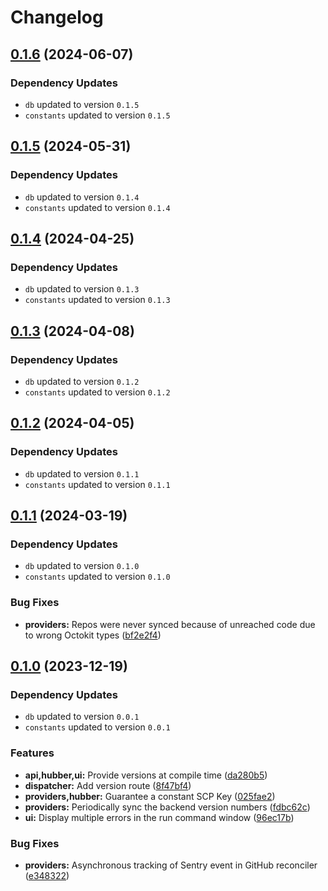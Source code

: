 # Changelog
## [0.1.6](https://github.com/klave-network/platform/compare/providers@0.1.5...providers@0.1.6) (2024-06-07)

### Dependency Updates

* `db` updated to version `0.1.5`
* `constants` updated to version `0.1.5`
## [0.1.5](https://github.com/klave-network/platform/compare/providers@0.1.4...providers@0.1.5) (2024-05-31)

### Dependency Updates

* `db` updated to version `0.1.4`
* `constants` updated to version `0.1.4`
## [0.1.4](https://github.com/klave-network/platform/compare/providers@0.1.3...providers@0.1.4) (2024-04-25)

### Dependency Updates

* `db` updated to version `0.1.3`
* `constants` updated to version `0.1.3`
## [0.1.3](https://github.com/klave-network/platform/compare/providers@0.1.2...providers@0.1.3) (2024-04-08)

### Dependency Updates

* `db` updated to version `0.1.2`
* `constants` updated to version `0.1.2`
## [0.1.2](https://github.com/klave-network/platform/compare/providers@0.1.1...providers@0.1.2) (2024-04-05)

### Dependency Updates

* `db` updated to version `0.1.1`
* `constants` updated to version `0.1.1`
## [0.1.1](https://github.com/klave-network/platform/compare/providers@0.1.0...providers@0.1.1) (2024-03-19)

### Dependency Updates

* `db` updated to version `0.1.0`
* `constants` updated to version `0.1.0`

### Bug Fixes

* **providers:** Repos were never synced because of unreached code due to wrong Octokit types ([bf2e2f4](https://github.com/klave-network/platform/commit/bf2e2f45d467ce6d0b3c0284cf2947990399dbf9))

## [0.1.0](https://github.com/klave-network/platform/compare/providers@0.0.1...providers@0.1.0) (2023-12-19)

### Dependency Updates

* `db` updated to version `0.0.1`
* `constants` updated to version `0.0.1`

### Features

* **api,hubber,ui:** Provide versions at compile time ([da280b5](https://github.com/klave-network/platform/commit/da280b518d945b29c519341bc3a0755e13e2d836))
* **dispatcher:** Add version route ([8f47bf4](https://github.com/klave-network/platform/commit/8f47bf4cd88d741e995fcb80fd603e7001c1559c))
* **providers,hubber:** Guarantee a constant SCP Key ([025fae2](https://github.com/klave-network/platform/commit/025fae25c4dd6059ab9fbf86cb5d16a57c23389e))
* **providers:** Periodically sync the backend version numbers ([fdbc62c](https://github.com/klave-network/platform/commit/fdbc62cd4dc6f5e15fb84b0dd658176ea63969b2))
* **ui:** Display multiple errors in the run command window ([96ec17b](https://github.com/klave-network/platform/commit/96ec17bb7383602ee4a49e36944dd7487ecc78b2))


### Bug Fixes

* **providers:** Asynchronous tracking of Sentry event in GitHub reconciler ([e348322](https://github.com/klave-network/platform/commit/e348322e9a9eb998adeacf005ee873032ed8edd2))
